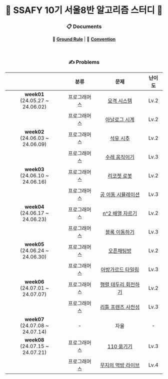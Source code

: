 <div align='center'>

# 💙 SSAFY 10기 서울8반 알고리즘 스터디 💙

### 📋 Documents

📐 [**Ground Rule**](https://github.com/nijesmik/algo-study-season-3/wiki) | 🤝 [**Convention**](https://github.com/nijesmik/algo-study-season-3/wiki/Convention)

<br>

### ✍️ Problems

|     | 분류 | 문제 | 난이도 |
| :-: | :-: | :-: | :--: |
| **week01** <br> (24.05.27 ~ 24.06.02) | 프로그래머스 | [요격 시스템](https://school.programmers.co.kr/learn/courses/30/lessons/181188) | Lv.2 |
| | 프로그래머스 | [아날로그 시계](https://school.programmers.co.kr/learn/courses/30/lessons/250135) | Lv.2 |
| **week02** <br> (24.06.03 ~ 24.06.09) | 프로그래머스 | [석유 시추](https://school.programmers.co.kr/learn/courses/30/lessons/250136) | Lv.2 |
| | 프로그래머스 | [수레 움직이기](https://school.programmers.co.kr/learn/courses/30/lessons/250134) | Lv.3 |
| **week03** <br> (24.06.10 ~ 24.06.16) | 프로그래머스 | [리코쳇 로봇](https://school.programmers.co.kr/learn/courses/30/lessons/169199) | Lv.2 |
| | 프로그래머스 | [공 이동 시뮬레이션](https://school.programmers.co.kr/learn/courses/30/lessons/87391) | Lv.3 |
| **week04** <br> (24.06.17 ~ 24.06.23) | 프로그래머스 | [n^2 배열 자르기](https://school.programmers.co.kr/learn/courses/30/lessons/87390) | Lv.2 |
| | 프로그래머스 | [블록 이동하기](https://school.programmers.co.kr/learn/courses/30/lessons/60063) | Lv.3 |
| **week05** <br> (24.06.24 ~ 24.06.30) | 프로그래머스 | [오픈채팅방](https://school.programmers.co.kr/learn/courses/30/lessons/42888) | Lv.2 |
| | 프로그래머스 | [아방가르드 타일링](https://school.programmers.co.kr/learn/courses/30/lessons/181186) | Lv.3 |
| **week06** <br> (24.07.01 ~ 24.07.07) | 프로그래머스 | [행렬 테두리 회전하기](https://school.programmers.co.kr/learn/courses/30/lessons/77485) | Lv.2 |
| | 프로그래머스 | [리틀 프렌즈 사천성](https://school.programmers.co.kr/learn/courses/30/lessons/1836) | Lv.3 |
| **week07** <br> (24.07.08 ~ 24.07.14) | - | 자율 | - |
| **week08** <br> (24.07.15 ~ 24.07.21) | 프로그래머스 | [110 옮기기](https://school.programmers.co.kr/learn/courses/30/lessons/77886) | Lv.3 |
| | 프로그래머스 | [무지의 먹방 라이브](https://school.programmers.co.kr/learn/courses/30/lessons/42891) | Lv.4 |

</div>
